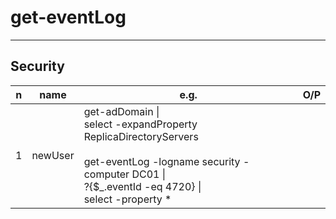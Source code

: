 # get-eventLog

---

## Security
|n|name|e.g.|O/P|
|-|----|----|---|
|1|newUser|get-adDomain \|<br/> select -expandProperty ReplicaDirectoryServers<br/><br/>get-eventLog -logname security -computer DC01 \|<br/> ?{$_.eventId -eq 4720} \|<br/> select -property *
